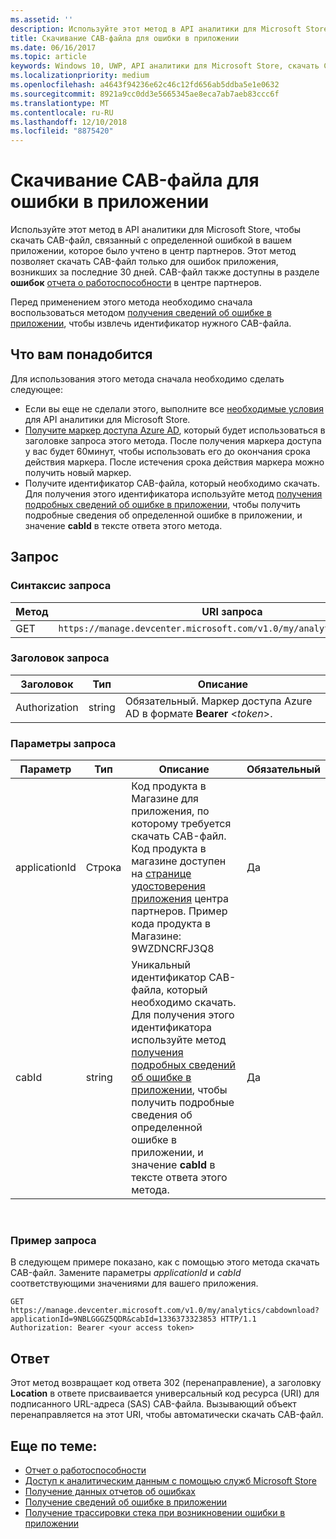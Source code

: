 ```yaml
---
ms.assetid: ''
description: Используйте этот метод в API аналитики для Microsoft Store, чтобы скачать CAB-файл для ошибки в вашем приложении.
title: Скачивание CAB-файла для ошибки в приложении
ms.date: 06/16/2017
ms.topic: article
keywords: Windows 10, UWP, API аналитики для Microsoft Store, скачать CAB-файл
ms.localizationpriority: medium
ms.openlocfilehash: a4643f94236e62c46c12fd656ab5ddba5e1e0632
ms.sourcegitcommit: 8921a9cc0dd3e5665345ae8eca7ab7aeb83ccc6f
ms.translationtype: MT
ms.contentlocale: ru-RU
ms.lasthandoff: 12/10/2018
ms.locfileid: "8875420"
---
```

# <a name="download-the-cab-file-for-an-error-in-your-app"></a>Скачивание CAB-файла для ошибки в приложении

Используйте этот метод в API аналитики для Microsoft Store, чтобы скачать CAB-файл, связанный с определенной ошибкой в вашем приложении, которое было учтено в центр партнеров. Этот метод позволяет скачать CAB-файл только для ошибок приложения, возникших за последние 30 дней. CAB-файл также доступны в разделе **ошибок** [отчета о работоспособности](../publish/health-report.md) в центре партнеров.

Перед применением этого метода необходимо сначала воспользоваться методом [получения сведений об ошибке в приложении](get-details-for-an-error-in-your-app.md), чтобы извлечь идентификатор нужного CAB-файла.

## <a name="prerequisites"></a>Что вам понадобится


Для использования этого метода сначала необходимо сделать следующее:

* Если вы еще не сделали этого, выполните все [необходимые условия](access-analytics-data-using-windows-store-services.md#prerequisites) для API аналитики для Microsoft Store.
* [Получите маркер доступа Azure AD](access-analytics-data-using-windows-store-services.md#obtain-an-azure-ad-access-token), который будет использоваться в заголовке запроса этого метода. После получения маркера доступа у вас будет 60минут, чтобы использовать его до окончания срока действия маркера. После истечения срока действия маркера можно получить новый маркер.
* Получите идентификатор CAB-файла, который необходимо скачать. Для получения этого идентификатора используйте метод [получения подробных сведений об ошибке в приложении](get-details-for-an-error-in-your-app.md), чтобы получить подробные сведения об определенной ошибке в приложении, и значение **cabId** в тексте ответа этого метода.

## <a name="request"></a>Запрос


### <a name="request-syntax"></a>Синтаксис запроса

| Метод | URI запроса                                                          |
|--------|----------------------------------------------------------------------|
| GET    | ```https://manage.devcenter.microsoft.com/v1.0/my/analytics/cabdownload``` |


### <a name="request-header"></a>Заголовок запроса

| Заголовок        | Тип   | Описание                                                                 |
|---------------|--------|-----------------------------------------------------------------------------|
| Authorization | string | Обязательный. Маркер доступа Azure AD в формате **Bearer** &lt;*token*&gt;. |


### <a name="request-parameters"></a>Параметры запроса

| Параметр        | Тип   |  Описание      |  Обязательный  |
|---------------|--------|---------------|------|
| applicationId | Строка | Код продукта в Магазине для приложения, по которому требуется скачать CAB-файл. Код продукта в магазине доступен на [странице удостоверения приложения](../publish/view-app-identity-details.md) центра партнеров. Пример кода продукта в Магазине: 9WZDNCRFJ3Q8 |  Да  |
| cabId | string | Уникальный идентификатор CAB-файла, который необходимо скачать. Для получения этого идентификатора используйте метод [получения подробных сведений об ошибке в приложении](get-details-for-an-error-in-your-app.md), чтобы получить подробные сведения об определенной ошибке в приложении, и значение **cabId** в тексте ответа этого метода. |  Да  |

 
### <a name="request-example"></a>Пример запроса

В следующем примере показано, как с помощью этого метода скачать CAB-файл. Замените параметры *applicationId* и *cabId* соответствующими значениями для вашего приложения.

```syntax
GET https://manage.devcenter.microsoft.com/v1.0/my/analytics/cabdownload?applicationId=9NBLGGGZ5QDR&cabId=1336373323853 HTTP/1.1
Authorization: Bearer <your access token>
```

## <a name="response"></a>Ответ

Этот метод возвращает код ответа 302 (перенаправление), а заголовку **Location** в ответе присваивается универсальный код ресурса (URI) для подписанного URL-адреса (SAS) CAB-файла. Вызывающий объект перенаправляется на этот URI, чтобы автоматически скачать CAB-файл.

## <a name="related-topics"></a>Еще по теме:

* [Отчет о работоспособности](../publish/health-report.md)
* [Доступ к аналитическим данным с помощью служб Microsoft Store](access-analytics-data-using-windows-store-services.md)
* [Получение данных отчетов об ошибках](get-error-reporting-data.md)
* [Получение сведений об ошибке в приложении](get-details-for-an-error-in-your-app.md)
* [Получение трассировки стека при возникновении ошибки в приложении](get-the-stack-trace-for-an-error-in-your-app.md)
